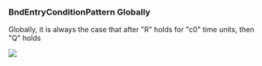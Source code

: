 ### BndEntryConditionPattern Globally

Globally, it is always the case that after "R" holds for "c0" time units, then "Q" holds

![](/img/patterns/BndEntryConditionPattern_Globally.svg)
